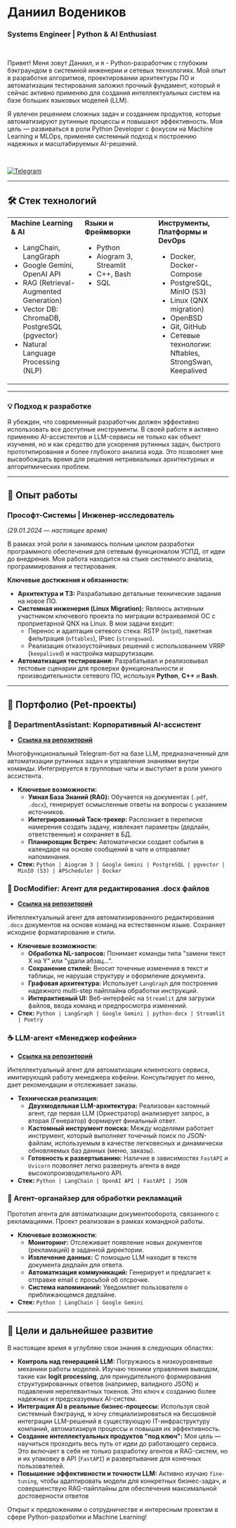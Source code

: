 # Даниил Водеников
### Systems Engineer | Python & AI Enthusiast

<br>

Привет! Меня зовут Даниил, и я - Python-разработчик с глубоким бэкграундом в системной инженерии и сетевых технологиях. Мой опыт в разработке алгоритмов, проектировании архитектуры ПО и автоматизации тестирования заложил прочный фундамент, который я сейчас активно применяю для создания интеллектуальных систем на базе больших языковых моделей (LLM).

Я увлечен решением сложных задач и созданием продуктов, которые автоматизируют рутинные процессы и повышают эффективность. Моя цель — развиваться в роли Python Developer с фокусом на Machine Learning и MLOps, применяя системный подход к построению надежных и масштабируемых AI-решений.

<br>

<p align="left">
  <a href="https://t.me/vodaniil" target="_blank">
    <img src="https://img.shields.io/badge/Telegram-2CA5E0?style=for-the-badge&logo=telegram&logoColor=white" alt="Telegram"/>
  </a>
</p>

---

## 🛠️ Стек технологий

<table>
  <tr>
    <td valign="top" width="33%">
      <strong>Machine Learning & AI</strong><br>
      <ul>
        <li>LangChain, LangGraph</li>
        <li>Google Gemini, OpenAI API</li>
        <li>RAG (Retrieval-Augmented Generation)</li>
        <li>Vector DB: ChromaDB, PostgreSQL (pgvector)</li>
        <li>Natural Language Processing (NLP)</li>
      </ul>
    </td>
    <td valign="top" width="33%">
      <strong>Языки и Фреймворки</strong><br>
      <ul>
        <li>Python</li>
        <li>Aiogram 3, Streamlit</li>
        <li>C++, Bash</li>
        <li>SQL</li>
      </ul>
    </td>
    <td valign="top" width="33%">
      <strong>Инструменты, Платформы и DevOps</strong><br>
      <ul>
        <li>Docker, Docker-Compose</li>
        <li>PostgreSQL, MinIO (S3)</li>
        <li>Linux (QNX migration)</li>
        <li>OpenBSD</li>
        <li>Git, GitHub</li>
        <li>Сетевые технологии: Nftables, StrongSwan, Keepalived</li>
      </ul>
    </td>
  </tr>
</table>

---

### 💡 Подход к разработке
Я убежден, что современный разработчик должен эффективно использовать все доступные инструменты. В своей работе я активно применяю AI-ассистентов и LLM-сервисы не только как объект изучения, но и как средство для ускорения рутинных задач, быстрого прототипирования и более глубокого анализа кода. Это позволяет мне высвобождать время для решения нетривиальных архитектурных и алгоритмических проблем.

---

## 💼 Опыт работы

### **Прософт-Системы** | Инженер-исследователь
*(29.01.2024 — настоящее время)*

В рамках этой роли я занимаюсь полным циклом разработки программного обеспечения для сетевым функционалом УСПД, от идеи до внедрения. Моя работа находится на стыке системного анализа, программирования и тестирования.

**Ключевые достижения и обязанности:**

*   **Архитектура и ТЗ:** Разрабатываю детальные технические задания на новое ПО.
*   **Системная инженерия (Linux Migration):** Являюсь активным участником ключевого проекта по миграции встраиваемой ОС с проприетарной QNX на Linux. В мои задачи входит:
    *   Перенос и адаптация сетевого стека: RSTP (`mstpd`), пакетная фильтрация (`nftables`), IPsec (`strongswan`).
    *   Реализация отказоустойчивых решений с использованием VRRP (`keepalived`) и настройка маршрутизации.
*   **Автоматизация тестирования:** Разрабатывал и реализовывал тестовые сценарии для проверки функциональности и производительности сетевого ПО, используя **Python**, **C++** и **Bash**.

---

## 🚀 Портфолио (Pet-проекты)

### 🤖 DepartmentAssistant: Корпоративный AI-ассистент
*   **[Ссылка на репозиторий](https://github.com/liinaD3210/DepartmentAssistant)**

Многофункциональный Telegram-бот на базе LLM, предназначенный для автоматизации рутинных задач и управления знаниями внутри команды. Интегрируется в групповые чаты и выступает в роли умного ассистента.

*   **Ключевые возможности:**
    *   **Умная База Знаний (RAG):** Обучается на документах (`.pdf`, `.docx`), генерирует осмысленные ответы на вопросы с указанием источников.
    *   **Интегрированный Таск-трекер:** Распознает в переписке намерения создать задачу, извлекает параметры (дедлайн, ответственные) и сохраняет в БД.
    *   **Планировщик Встреч:** Автоматически создает события в календаре на основе сообщений в чате и отправляет напоминания.
*   **Стек:** `Python | Aiogram 3 | Google Gemini | PostgreSQL | pgvector | MinIO (S3) | APScheduler | Docker`

### 📄 DocModifier: Агент для редактирования .docx файлов
*   **[Ссылка на репозиторий](https://github.com/liinaD3210/DocModifier)**

Интеллектуальный агент для автоматизированного редактирования `.docx` документов на основе команд на естественном языке. Сохраняет исходное форматирование и стили.

*   **Ключевые возможности:**
    *   **Обработка NL-запросов:** Понимает команды типа "замени текст X на Y" или "удали абзац...".
    *   **Сохранение стилей:** Вносит точечные изменения в текст и таблицы, не нарушая структуру и оформление документа.
    *   **Графовая архитектура:** Использует `LangGraph` для построения надежного multi-step пайплайна обработки инструкций.
    *   **Интерактивный UI:** Веб-интерфейс на `Streamlit` для загрузки файлов, ввода команд и предпросмотра изменений.
*   **Стек:** `Python | LangGraph | Google Gemini | python-docx | Streamlit | Poetry`

### ☕ LLM-агент «Менеджер кофейни»
*   **[Ссылка на репозиторий](https://github.com/liinaD3210/my-bot)**

Интеллектуальный агент для автоматизации клиентского сервиса, имитирующий работу менеджера кофейни. Консультирует по меню, дает рекомендации и отслеживает заказы.

*   **Техническая реализация:**
    *   **Двухмодельная LLM-архитектура:** Реализован кастомный агент, где первая LLM (Оркестратор) анализирует запрос, а вторая (Генератор) формирует финальный ответ.
    *   **Кастомный инструмент поиска:** Между моделями работает инструмент, который выполняет точечный поиск по JSON-файлам, используемым в качестве легковесных и динамически обновляемых баз данных (меню, заказы).
    *   **Готовность к развертыванию:** Наличие в зависимостях `FastAPI` и `Uvicorn` позволяет легко развернуть агента в виде высокопроизводительного API.
*   **Стек:** `Python | LangChain | OpenAI API | FastAPI | JSON`

### 📎 Агент-органайзер для обработки рекламаций
Прототип агента для автоматизации документооборота, связанного с рекламациями. Проект реализован в рамках командной работы.

*   **Ключевые возможности:**
    *   **Мониторинг:** Отслеживает появление новых документов (рекламаций) в заданной директории.
    *   **Извлечение данных:** С помощью LLM находит в тексте документа дедлайн для ответа.
    *   **Автоматизация коммуникаций:** Генерирует и предлагает к отправке email с просьбой об отсрочке.
    *   **Система напоминаний:** Уведомляет пользователя о приближающемся дедлайне.
*   **Стек:** `Python | LangChain | Google Gemini`

---

## 🌱 Цели и дальнейшее развитие

В настоящее время я углубляю свои знания в следующих областях:
*   **Контроль над генерацией LLM:** Погружаюсь в низкоуровневые механики работы моделей. Изучаю техники управления выводом, такие как **logit processing**, для принудительного формирования структурированных ответов (например, валидного JSON) и подавления нерелевантных токенов. Это ключ к созданию более надежных и предсказуемых AI-систем.
*   **Интеграция AI в реальные бизнес-процессы:** Используя свой системный бэкграунд, я хочу специализироваться на бесшовной интеграции LLM-решений в существующую IT-инфраструктуру компаний, автоматизируя процессы и повышая их эффективность.
*   **Создание интеллектуальных продуктов "под ключ":** Моя цель — научиться проходить весь путь от идеи до работающего сервиса. Это включает в себя не только разработку агентов и RAG-систем, но и их упаковку в API (`FastAPI`) и развертывание для конечных пользователей.
*   **Повышение эффективности и точности LLM:** Активно изучаю `fine-tuning`, чтобы адаптировать модели для конкретных бизнес-задач, и совершенствую RAG-пайплайны для обеспечения максимальной достоверности ответов

Открыт к предложениям о сотрудничестве и интересным проектам в сфере Python-разработки и Machine Learning!
